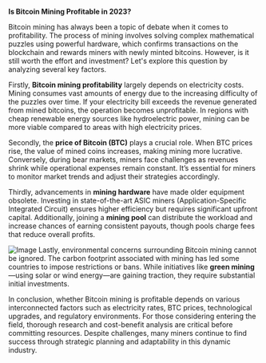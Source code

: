 **Is Bitcoin Mining Profitable in 2023?**

Bitcoin mining has always been a topic of debate when it comes to profitability. The process of mining involves solving complex mathematical puzzles using powerful hardware, which confirms transactions on the blockchain and rewards miners with newly minted bitcoins. However, is it still worth the effort and investment? Let's explore this question by analyzing several key factors.

Firstly, **Bitcoin mining profitability** largely depends on electricity costs. Mining consumes vast amounts of energy due to the increasing difficulty of the puzzles over time. If your electricity bill exceeds the revenue generated from mined bitcoins, the operation becomes unprofitable. In regions with cheap renewable energy sources like hydroelectric power, mining can be more viable compared to areas with high electricity prices.

Secondly, the **price of Bitcoin (BTC)** plays a crucial role. When BTC prices rise, the value of mined coins increases, making mining more lucrative. Conversely, during bear markets, miners face challenges as revenues shrink while operational expenses remain constant. It’s essential for miners to monitor market trends and adjust their strategies accordingly.

Thirdly, advancements in **mining hardware** have made older equipment obsolete. Investing in state-of-the-art ASIC miners (Application-Specific Integrated Circuit) ensures higher efficiency but requires significant upfront capital. Additionally, joining a **mining pool** can distribute the workload and increase chances of earning consistent payouts, though pools charge fees that reduce overall profits.


![Image](https://github.com/user-attachments/assets/31692037-0104-4703-abd1-696b6a7dd41b)
Lastly, environmental concerns surrounding Bitcoin mining cannot be ignored. The carbon footprint associated with mining has led some countries to impose restrictions or bans. While initiatives like **green mining**—using solar or wind energy—are gaining traction, they require substantial initial investments.

In conclusion, whether Bitcoin mining is profitable depends on various interconnected factors such as electricity rates, BTC prices, technological upgrades, and regulatory environments. For those considering entering the field, thorough research and cost-benefit analysis are critical before committing resources. Despite challenges, many miners continue to find success through strategic planning and adaptability in this dynamic industry.